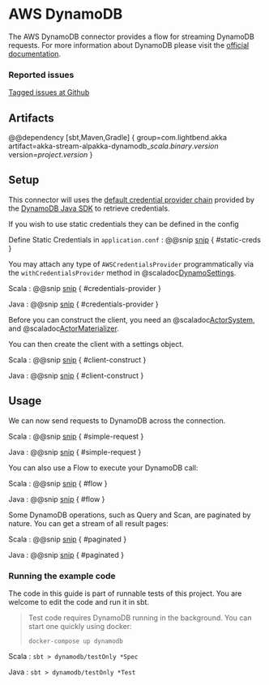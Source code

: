 # AWS DynamoDB

The AWS DynamoDB connector provides a flow for streaming DynamoDB requests. For more information about DynamoDB please visit the [official documentation](https://aws.amazon.com/dynamodb/).

### Reported issues

[Tagged issues at Github](https://github.com/akka/alpakka/labels/p%3Adynamodb)

## Artifacts

@@dependency [sbt,Maven,Gradle] {
  group=com.lightbend.akka
  artifact=akka-stream-alpakka-dynamodb_$scala.binary.version$
  version=$project.version$
}

## Setup

This connector will uses the [default credential provider chain](http://docs.aws.amazon.com/sdk-for-java/v1/developer-guide/credentials.html) 
provided by the [DynamoDB Java SDK](http://docs.aws.amazon.com/sdk-for-java/v1/developer-guide/basics.html) to retrieve credentials.

If you wish to use static credentials they can be defined in the config

Define Static Credentials in `application.conf`
: @@snip [snip](/dynamodb/src/test/scala/akka/stream/alpakka/dynamodb/DynamoSettingsSpec.scala) { #static-creds }

You may attach any type of `AWSCredentialsProvider` programmatically via the `withCredentialsProvider` method in @scaladoc[DynamoSettings](akka.stream.alpakka.dynamodb.DynamoSettings$).

Scala
: @@snip [snip](/dynamodb/src/test/scala/akka/stream/alpakka/dynamodb/DynamoSettingsSpec.scala) { #credentials-provider } 

Java
: @@snip [snip](/dynamodb/src/test/java/docs/javadsl/ExampleTest.java) { #credentials-provider } 


Before you can construct the client, you need an @scaladoc[ActorSystem](akka.actor.ActorSystem), and @scaladoc[ActorMaterializer](akka.stream.ActorMaterializer).

You can then create the client with a settings object.

Scala
: @@snip [snip](/dynamodb/src/test/scala/docs/scaladsl/ExampleSpec.scala) { #client-construct }

Java
: @@snip [snip](/dynamodb/src/test/java/docs/javadsl/ExampleTest.java) { #client-construct }


## Usage

We can now send requests to DynamoDB across the connection.

Scala
: @@snip [snip](/dynamodb/src/test/scala/docs/scaladsl/ExampleSpec.scala) { #simple-request }

Java
: @@snip [snip](/dynamodb/src/test/java/docs/javadsl/ExampleTest.java) { #simple-request }

You can also use a Flow to execute your DynamoDB call:

Scala
: @@snip [snip](/dynamodb/src/test/scala/docs/scaladsl/ExampleSpec.scala) { #flow }

Java
: @@snip [snip](/dynamodb/src/test/java/docs/javadsl/ExampleTest.java) { #flow }

Some DynamoDB operations, such as Query and Scan, are paginated by nature.
You can get a stream of all result pages:

Scala
: @@snip [snip](/dynamodb/src/test/scala/docs/scaladsl/ExampleSpec.scala) { #paginated }

Java
: @@snip [snip](/dynamodb/src/test/java/docs/javadsl/ExampleTest.java) { #paginated }

### Running the example code

The code in this guide is part of runnable tests of this project. You are welcome to edit the code and run it in sbt.

> Test code requires DynamoDB running in the background. You can start one quickly using docker:
>
> `docker-compose up dynamodb`

Scala
:   ```
    sbt
    > dynamodb/testOnly *Spec
    ```

Java
:   ```
    sbt
    > dynamodb/testOnly *Test
    ```
